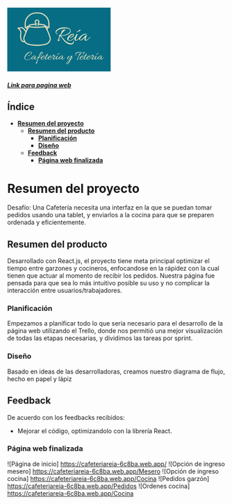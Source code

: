 
![LogoReia](./src/images/LogoReia.png)

##### [Link para pagina web ]( https://cafeteriareia-6c8ba.web.app/)
## **Índice**

- [**Resumen del proyecto**](#resumen-del-proyecto)
  - [**Resumen del producto**](#resumen-del-producto)
    - [**Planificación**](#planificación)
    - [**Diseño**](#diseño)
  - [**Feedback**](#feedback)
    - [**Página web finalizada**](#página-web-finalizada)

# **Resumen del proyecto**

Desafío: Una Cafetería necesita una interfaz en la que se puedan tomar pedidos usando una tablet, y enviarlos a la cocina para que se preparen ordenada y eficientemente.

## **Resumen del producto**

Desarrollado con React.js, el proyecto tiene meta principal optimizar el tiempo entre garzones y cocineros, enfocandose en la rápidez con la cual tienen que actuar al momento de  recibir los pedidos. Nuestra página fue pensada para que sea lo más intuitivo posible su uso y no complicar la interacción entre usuarios/trabajadores.

### **Planificación**

Empezamos a planificar todo lo que seria necesario para el desarrollo de la página web utilizando el Trello, donde nos permitió una mejor visualización de todas las etapas necesarias, y dividimos las tareas por sprint.

### **Diseño**
Basado en ideas de las desarrolladoras, creamos nuestro diagrama de flujo, hecho en papel y lápiz



## **Feedback**

De acuerdo con los feedbacks recibidos:

- Mejorar el código, optimizandolo con la librería React.


### **Página web finalizada**

![Página de inicio] https://cafeteriareia-6c8ba.web.app/
![Opción de ingreso mesero] https://cafeteriareia-6c8ba.web.app/Mesero
![Opción de ingreso cocina] https://cafeteriareia-6c8ba.web.app/Cocina
![Pedidos garzón] https://cafeteriareia-6c8ba.web.app/Pedidos
![Ordenes cocina] https://cafeteriareia-6c8ba.web.app/Cocina

